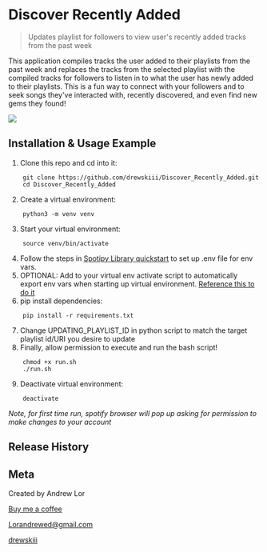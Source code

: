 # Discover Recently Added
> Updates playlist for followers to view user's recently added tracks from the past week

This application compiles tracks the user added to their playlists from the past week and 
replaces the tracks from the selected playlist with the compiled tracks
for followers to listen in to what the user has newly added to their playlists. This is 
a fun way to connect with your followers and to seek songs they've interacted with, recently discovered, and even find new gems they found!

![](header.png)

## Installation & Usage Example
1) Clone this repo and cd into it:
```
    git clone https://github.com/drewskiii/Discover_Recently_Added.git
    cd Discover_Recently_Added
```
2) Create a virtual environment:
```
    python3 -m venv venv
```
3) Start your virtual environment:
```
    source venv/bin/activate
```
4) Follow the steps in [Spotipy Library quickstart][spotipy] to set up .env file for env vars.
5) OPTIONAL: Add to your virtual env activate script to automatically export env vars when starting up virtual environment. [Reference this to do it][reference]
6) pip install dependencies:
```
    pip install -r requirements.txt
```
7) Change UPDATING_PLAYLIST_ID in python script to match the target playlist id/URI you desire to update
8) Finally, allow permission to execute and run the bash script! 
```
    chmod +x run.sh
    ./run.sh
```
9) Deactivate virtual environment:
```
    deactivate
```
_Note, for first time run, spotify browser will pop up asking for permission to make changes to your account_


## Release History


## Meta

Created by Andrew Lor

[Buy me a coffee][coffee]

Lorandrewed@gmail.com

[drewskiii](https://github.com/drewskiii/)


<!-- Markdown link & img dfn's -->
[spotipy]: https://github.com/drewskiii/Discover_Recently_Added.git
[reference]: https://help.pythonanywhere.com/pages/environment-variables-for-web-apps/
[coffee]: https://www.buymeacoffee.com/andrewlor
